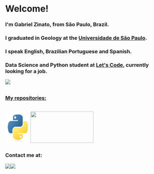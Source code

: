 # Welcome!

### I'm Gabriel Zinato, from São Paulo, Brazil.
### I graduated in Geology at the [Universidade de São Paulo](https://igc.usp.br/en/).
### I speak English, Brazilian Portuguese and Spanish.
### Data Science and Python student at [Let's Code](https://letscode.com.br/), currently looking for a job.

  <div>
  <a href="https://github.com/GabrielZinatoSP">
  <img height="150" src="https://github-readme-stats.vercel.app/api?username=GabrielZinatoSP&show_icons=true&include_all_commits=true&count_private=true"/>
  </div>
  
  ##
  
  ### My repositories:
  
  <div style="display: inline_block"><br>

  <a href="https://github.com/GabrielZinatoSP/Python-projects-and-exercises">
  <img align="left" height="100" width="80" src="https://raw.githubusercontent.com/devicons/devicon/master/icons/python/python-original.svg"></a><a href="https://github.com/GabrielZinatoSP/Pandas"><img align="center" height="100" width="200" src="https://upload.wikimedia.org/wikipedia/commons/thumb/e/ed/Pandas_logo.svg/2560px-Pandas_logo.svg.png"></a>
</div>
  
  ##
 
  ### Contact me at:  
    
<div> 
 
  <a href="https://linkedin.com/in/gabriel-zinato-1a581926" target="_blank"><img src="https://img.shields.io/badge/-LinkedIn-%230077B5?style=for-the-badge&logo=linkedin&logoColor=white" target="_blank"></a><a href = "mailto:gabriel.zinato1989@gmail.com"><img src="https://img.shields.io/badge/-Gmail-%23333?style=for-the-badge&logo=gmail&logoColor=white" target="_blank"></a>
 
 
</div>
